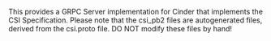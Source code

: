 This provides a GRPC Server implementation for Cinder that implements the
CSI Specification.  Please note that the csi_pb2 files are autogenerated
files, derived from the csi.proto file.  DO NOT modify these files by hand!
